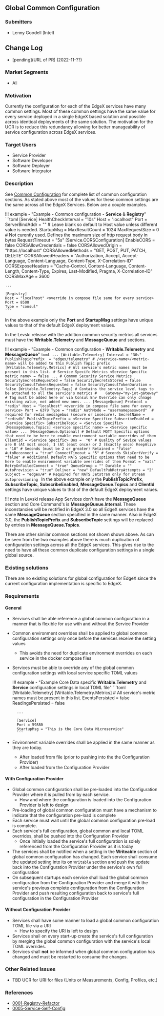 ## Global Common Configuration 
### Submitters
- Lenny Goodell (Intel)

## Change Log
- [pending](URL of PR) (2022-11-??)

### Market Segments
- All

### Motivation
Currently the configuration for each of the EdgeX services have many common settings.  Most of these common settings have the same value for every service deployed in a single EdgeX based solution and possible across identical deployments of the same solution. The motivation for the UCR is to reduce this redundancy allowing for better manageability of service configuration across EdgeX services.

### Target Users
- Service Provider
- Software Developer
- Software Deployer
- Software Integrator

### Description
See [Common Configuration](../../../microservices/configuration/CommonConfiguration/#configuration-properties) for complete list of common configuration sections. As stated above most of the values for these common settings are the same across all the EdgeX Services. Below are a couple examples.

!!! example - "Example - Common configuration - **Service** & **Registry**"
    ```toml
    [Service]
    HealthCheckInterval = "10s"
    Host = "localhost" <overriden in compose file for service specific>
    Port = <Service Specific>
    ServerBindAddr = "" # Leave blank so default to Host value unless different value is needed.
    StartupMsg = <Service Specific>
    MaxResultCount = 1024
    MaxRequestSize = 0 # Not curently used. Defines the maximum size of http request body in bytes
    RequestTimeout = "5s"
      [Service.CORSConfiguration]
      EnableCORS = false
      CORSAllowCredentials = false
      CORSAllowedOrigin = "https://localhost"
      CORSAllowedMethods = "GET, POST, PUT, PATCH, DELETE"
      CORSAllowedHeaders = "Authorization, Accept, Accept-Language, Content-Language, Content-Type, X-Correlation-ID"
      CORSExposeHeaders = "Cache-Control, Content-Language, Content-Length, Content-Type, Expires, Last-Modified, Pragma, X-Correlation-ID"
      CORSMaxAge = 3600
    
    ...
    
    [Registry]
    Host = "localhost" <override in compose file same for every service>
    Port = 8500
    Type = "consul"
    ```

In the above example only the  **Port** and **StartupMsg** settings have unique values to that of the default EdgeX deployment values. 


In the Levski release with the addition common security metrics all services must have the **Writable.Telemetry** and **MessageQueue** and sections.

!!! example - "Example - Common configuration -  **Writable.Telemetry** and **MessageQueue**"
    ```toml
      ...
      [Writable.Telemetry]
      Interval = "30s"
      PublishTopicPrefix  = "edgex/telemetry" # /<service-name>/<metric-name> will be added to this Publish Topic prefix
        [Writable.Telemetry.Metrics] # All service's metric names must be present in this list.
        # Service Specifc Metrics
        <Service Specific metric name> = false
        ...
        # Common Security Service Metrics
        SecuritySecretsRequested = false
        SecuritySecretsStored = false
        SecurityConsulTokensRequested = false
        SecurityConsulTokenDuration = false
        [Writable.Telemetry.Tags] # Contains the service level tags to be attached to all the service's metrics
    #    Gateway="my-iot-gateway" # Tag must be added here or via Consul Env Override can only chnage existing value, not added new ones.
    ...
    [MessageQueue]
    Protocol = "redis"
    Host = "localhost" <override in compose file same for every service>
    Port = 6379
    Type = "redis"
    AuthMode = "usernamepassword"  # required for redis messagebus (secure or insecure).
    SecretName = "redisdb"
    PublishTopicPrefix = <Service Specific>
    SubscribeEnabled = <Service Specific>
    SubscribeTopic = <Service Specific>
      [MessageQueue.Topics]
      <service specific name> = <Service specific value>
      ...
      [MessageQueue.Optional]
      # Default MQTT Specific options that need to be here to enable evnironment variable overrides of them
      ClientId = <Service Specific>
      Qos =  "0" # Quality of Sevice values are 0 (At most once), 1 (At least once) or 2 (Exactly once)
      KeepAlive = "10" # Seconds (must be 2 or greater)
      Retained = "false"
      AutoReconnect = "true"
      ConnectTimeout = "5" # Seconds
      SkipCertVerify = "false"
      # Additional Default NATS Specific options that need to be here to enable evnironment variable overrides of them
      Format = "nats"
      RetryOnFailedConnect = "true"
      QueueGroup = ""
      Durable = ""
      AutoProvision = "true"
      Deliver = "new"
      DefaultPubRetryAttempts = "2"
      Subject = "edgex/#" # Required for NATS Jetstram only for stream autoprovsioning
    ```
In the above example only the **PublishTopicPrefix**, **SubscribeTopic**, **SubscribeEnabled**, **MessageQueue.Topics** and **ClientId** settings have unique values to that of the default EdgeX deployment values. 

!!! note
    In Levski release App Services don't have the **MessageQueue** section and Core Command's is **MessageQueue.Internal**. These inconstancies will be rectified in EdgeX 3.0 so all EdgeX services have the same **MessageQueue** section specified in the same manner. Also in EdgeX 3.0, the **PublishTopicPrefix** and **SubscribeTopic** settings will be replaced by entries in **MessageQueue.Topics**.

There are other similar common sections not shown shown above. As can be seen from the two examples above there is much duplication of configuration settings across all the EdgeX services. This gives rise to the need to have all these common duplicate configuration settings in a single global source. 

### Existing solutions
There are no existing solutions for global configuration for EdgeX since the current configuration implementation is specific to EdgeX.

### Requirements

#### General

- Services shall be able reference a global common configuration in a manner that is flexible for use with and without the Service Provider
- Common environment overrides shall be applied to global common configuration settings only once before the services receive the setting values

    - This avoids the need for duplicate environment overrides on each service in the docker compose files

- Services must be able to override any of the global common configuration settings with local service specific TOML values

    !!! example - "Example Core Data specific **Writable.Telemetry** and **Service** configuration settings in local TOML file"
        ```toml
          [Writable.Telemetry]
            [Writable.Telemetry.Metrics] # All service's metric names must be present in this list.
            EventsPersisted = false
            ReadingsPersisted = false

        ...
        
        [Service]
        Port = 59880
        StartupMsg = "This is the Core Data Microservice"
        ```

- Environment variable overrides shall be applied in the same manner as they are today. 
    - After loaded from file (prior to pushing into the the Configuration Provider) 
    - After loaded from the Configuration Provider

#### With Configuration Provider

- Global common configuration shall be pre-loaded into the Configuration Provider where it is pulled from by each service.
    - How and where the configuration is loaded into the Configuration Provider is left to design
- Pre-loading of global common configuration must have a mechanism to indicate that the configuration pre-load is complete 
- Each service must wait until the global common configuration pre-load is complete.
- Each service's full configuration, global common and local TOML overrides, shall be pushed into the Configuration Provider
    - Once initially loaded the service's full configuration is solely referenced from the Configuration Provider as it is today
- The services shall be notified when a setting in the **Writeable** section of global common configuration has changed. Each service shall consume the updated setting into its on `Writable` section and push the update back into the Configuration Provider under the service's own full configuration
- On subsequent startups each service shall load the global common configuration from the Configuration Provider and merge it with the service's previous complete configuration from the Configuration Provider and push resulting configuration back to service's full configuration in the Configuration Provider

#### Without Configuration Provider

- Services shall have some manner to load a global common configuration TOML file via a URI
    - How to specify the URI is left to design
- Services shall on every start-up create the service's full configuration by merging the global common configuration with the service's local TOML overrides. 
- Services shall **not** be informed when global common configuration has changed and must be restarted to consume the changes.

### Other Related Issues

- TBD UCR for URI for files (Units or Measurements, Config, Profiles, etc.)

### References
- [0001-Registry-Refactor](../../adr/0001-Registy-Refactor/)
- [0005-Service-Self-Config](../../adr/0005-Service-Self-Config/)